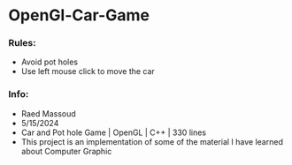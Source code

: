 # OpenGl-Car-Game
### Rules:
* Avoid pot holes
* Use left mouse click to move the car

### Info:
- Raed Massoud  
- 5/15/2024  
- Car and Pot hole Game | OpenGL | C++ | 330 lines
- This project is an implementation of some of the material I have learned about Computer Graphic
